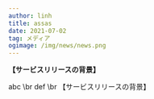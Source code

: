 ---author: linhtitle: assasdate: 2021-07-02tag: メディアogimage: /img/news/news.png--- **【サービスリリースの背景】**   abc \br def \br 【サービスリリースの背景】 